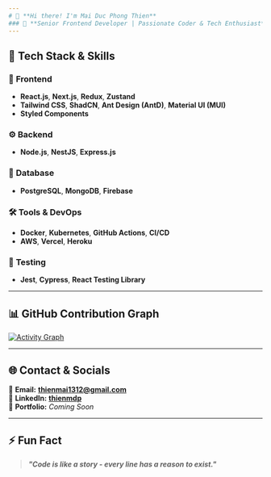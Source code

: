 ```yaml
---
# 🚀 **Hi there! I'm Mai Duc Phong Thien**
### 🎯 **Senior Frontend Developer | Passionate Coder & Tech Enthusiast**
---
```


## 🔧 **Tech Stack & Skills**

### 🎨 **Frontend**
- **React.js**, **Next.js**, **Redux**, **Zustand**
- **Tailwind CSS**, **ShadCN**, **Ant Design (AntD)**, **Material UI (MUI)**
- **Styled Components**

### ⚙️ **Backend**
- **Node.js**, **NestJS**, **Express.js**

### 💾 **Database**
- **PostgreSQL**, **MongoDB**, **Firebase**

### 🛠 **Tools & DevOps**
- **Docker**, **Kubernetes**, **GitHub Actions**, **CI/CD**
- **AWS**, **Vercel**, **Heroku**

### 🧪 **Testing**
- **Jest**, **Cypress**, **React Testing Library**

---

## 📊 **GitHub Contribution Graph**
[![Activity Graph](https://github-readme-activity-graph.vercel.app/graph?username=thienmdp&bg_color=0D1117&color=58A6FF&line=58A6FF&point=FFFFFF&hide_border=true&area=true&area_color=58A6FF&custom_title=Contribution%20Graph&radius=6)](https://github.com/thienmdp)

---

## 🌐 **Contact & Socials**
📩 **Email:** **[thienmai1312@gmail.com](mailto:thienmai1312@gmail.com)**  
💼 **LinkedIn:** **[thienmdp](https://linkedin.com/in/thienmdp)**  
🚀 **Portfolio:** *Coming Soon*  

---

## ⚡ **Fun Fact**
> **_"Code is like a story - every line has a reason to exist."_**
